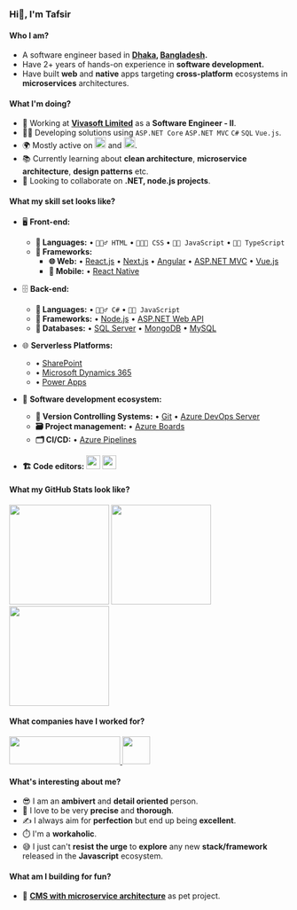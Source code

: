 ### Hi👋, I'm Tafsir

#### Who I am?
- A software engineer based in **[Dhaka](https://en.wikipedia.org/wiki/Dhaka), [Bangladesh](https://en.wikipedia.org/wiki/Bangladesh).** 
- Have 2+ years of hands-on experience in **software development.**
- Have built **web** and **native** apps targeting **cross-platform** ecosystems in **microservices** architectures.

#### What I'm doing?
- 🏢 Working at **[Vivasoft Limited](https://www.vivasoftltd.com/)** as a **Software Engineer - II**.
- 👨‍💻 Developing solutions using `ASP.NET Core` `ASP.NET MVC` `C#` `SQL` `Vue.js`.
- 🌍 Mostly active on <a href="https://www.linkedin.com/in/tafsir-ahamed/"><img src="https://cdn-icons-png.flaticon.com/512/174/174857.png" height=20></a> and <a href="https://stackoverflow.com/users/8661476/tafsir-ahamed"><img src="https://upload.wikimedia.org/wikipedia/commons/thumb/e/ef/Stack_Overflow_icon.svg/768px-Stack_Overflow_icon.svg.png" height=20></a>.
- 📚 Currently learning about **clean architecture**, **microservice architecture**, **design patterns** etc.
- 👯 Looking to collaborate on **.NET, node.js projects**.

#### What my skill set looks like?
- 🖥 **Front-end:** 
  - **📜 Languages:** • `🧚🏻‍♂️ HTML` • `👨🏻‍🎨 CSS` • `👨‍🔧 JavaScript` • `👨‍🏭 TypeScript`
  - **🔬 Frameworks:** 
    - **🌐 Web:** • [React.js](https://react.dev/) • [Next.js](https://nextjs.org/) • [Angular](https://angular.io/) • [ASP.NET MVC](https://dotnet.microsoft.com/en-us/apps/aspnet/mvc) • [Vue.js](https://vuejs.org/)
    - **📱 Mobile:** • [React Native](https://reactnative.dev/)

- 🗄️ **Back-end:**
  - **📜 Languages:** • `🧙🏻‍♂️ C#` • `👨‍🔧 JavaScript`
  - **🔭 Frameworks:** • [Node.js](https://nodejs.org/en) • [ASP.NET Web API](https://dotnet.microsoft.com/en-us/apps/aspnet/apis)
  - **💾 Databases:** • [SQL Server](https://www.microsoft.com/en-us/sql-server/sql-server-2019) • [MongoDB](https://www.mongodb.com/) • [MySQL](https://www.mysql.com/)

- 🌐 **Serverless Platforms:**
  - • [SharePoint](https://www.microsoft.com/en-ww/microsoft-365/sharepoint/collaboration?rtc=1)
  - • [Microsoft Dynamics 365](https://dynamics.microsoft.com/)
  - • [Power Apps](https://powerapps.microsoft.com/)

- 🎡 **Software development ecosystem:**
  - **📁 Version Controlling Systems:** • [Git](https://git-scm.com/) • [Azure DevOps Server](https://azure.microsoft.com/en-us/services/devops/server/)
  - **🗃 Project management:** • [Azure Boards](https://azure.microsoft.com/en-us/services/devops/boards/)
  - **🗂 CI/CD:** • [Azure Pipelines](https://azure.microsoft.com/en-us/services/devops/pipelines/)
  
- **🏗️ Code editors:**
<a href="https://visualstudio.microsoft.com/"><img src="https://1000logos.net/wp-content/uploads/2020/08/Visual-Studio-Logo.png" height=25></a> <a href="https://code.visualstudio.com/"><img src="https://seeklogo.com/images/V/visual-studio-code-logo-449D71944F-seeklogo.com.png" height=25></a>

<!--Github Stats-->
#### What my GitHub Stats look like?
<p float="left">
<img height="180em" src="https://github-readme-stats.vercel.app/api?username=Tafsir1729&show_icons=true" /> 
<img height="180em" src="https://github-readme-stats.vercel.app/api/top-langs/?username=Tafsir1729&show_icons=true&layout=compact&langs_count=10"/>
<img height="180em" src="https://github-profile-trophy.vercel.app/?username=Tafsir1729&count_private=true&show_icons=true&theme=cobalt" align="center"/>
</p>

#### What companies have I worked for?
<p left="center">
  <a href="https://www.vivasoftltd.com/">
    <img src="https://www.vivasoftltd.com/wp-content/uploads/2022/09/Logo-5.svg" width="200" height=50>
    </a> 
  <a href="https://implevista.com/">
    <img src="https://implevista.com/_next/image?url=%2Flogo.png&w=256&q=75" height=50>
  </a>
</p>

#### What's interesting about me?  
  - 😎 I am an **ambivert** and **detail oriented** person.
  - 🧐 I love to be very **precise** and **thorough**.
  - ✍️ I always aim for **perfection** but end up being **excellent**.
  - ⏱️ I'm a **workaholic**.
  - 😅 I just can't **resist the urge** to **explore** any new **stack/framework** released in the **Javascript** ecosystem.

#### What am I building for fun?
- 🥰 **[CMS with microservice architecture](https://github.com/Tafsir1729/cms-api)** as pet project.
